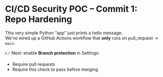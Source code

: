 # CI/CD Security POC – Commit 1: Repo Hardening

This very simple Python “app” just prints a hello message.  
We’ve wired up a GitHub Actions workflow that **only** runs on pull_request → `main`.

👉 Next: enable **Branch protection** in Settings:
- Require pull requests
- Require this check to pass before merging

